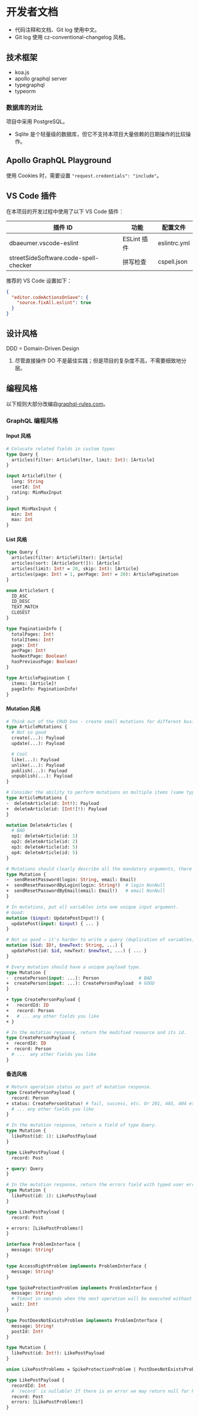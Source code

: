 # 开发者文档

- 代码注释和文档、Git log 使用中文。
- Git log 使用 cz-conventional-changelog 风格。

## 技术框架

- koa.js
- apollo graphql server
- typegraphql
- typeorm

### 数据库的对比

项目中采用 PostgreSQL。

- Sqlite 是个轻量级的数据库，但它不支持本项目大量依赖的日期操作的比较操作。

## Apollo GraphQL Playground

使用 Cookies 时，需要设置 `"request.credentials": "include"`。

## VS Code 插件

在本项目的开发过程中使用了以下 VS Code 插件：

| 插件 ID | 功能 | 配置文件 |
| --- | --- | --- |
| dbaeumer.vscode-eslint | ESLint 插件 | eslintrc.yml |
| streetSideSoftware.code-spell-checker | 拼写检查 | cspell.json |

推荐的 VS Code 设置如下：

``` json
{
  "editor.codeActionsOnSave": {
    "source.fixAll.eslint": true
  }
}
```

## 设计风格

DDD = Domain-Driven Design

1. 尽管直接操作 DO 不是最佳实践；但是项目的复杂度不高，不需要细致地分层。

## 编程风格

以下规则大部分改编自[graphql-rules.com](https://graphql-rules.com)。

### GraphQL 编程风格

#### Input 风格

``` graphql
# Colocate related fields in custom types
type Query {
  articles(filter: ArticleFilter, limit: Int): [Article]
}

input ArticleFilter {
  lang: String
  userId: Int
  rating: MinMaxInput
}

input MinMaxInput {
  min: Int
  max: Int
}
```

#### List 风格

``` graphql
type Query {
  articles(filter: ArticleFilter): [Article]
  articles(sort: [ArticleSort!]): [Article]
  articles(limit: Int! = 20, skip: Int): [Article]
  articles(page: Int! = 1, perPage: Int! = 20): ArticlePagination
}

enum ArticleSort {
  ID_ASC
  ID_DESC
  TEXT_MATCH
  CLOSEST
}

type PaginationInfo {
  totalPages: Int!
  totalItems: Int!
  page: Int!
  perPage: Int!
  hasNextPage: Boolean!
  hasPreviousPage: Boolean!
}

type ArticlePagination {
  items: [Article]!
  pageInfo: PaginationInfo!
}
```

#### Mutation 风格

``` graphql
# Think out of the CRUD box - create small mutations for different business operations against the resources.
type ArticleMutations {
  # Not so good
  create(...): Payload
  update(...): Payload

  # Cool
  like(...): Payload
  unlike(...): Payload
  publish(...): Payload
  unpublish(...): Payload
}

# Consider the ability to perform mutations on multiple items (same type batch changes).
type ArticleMutations {
-  deleteArticle(id: Int!): Payload
+  deleteArticle(id: [Int!]!): Payload
}

mutation DeleteArticles {
  # BAD
  op1: deleteArticle(id: 1)
  op2: deleteArticle(id: 2)
  op3: deleteArticle(id: 5)
  op4: deleteArticle(id: 5)
}

# Mutations should clearly describe all the mandatory arguments, there should be no options either-either.
type Mutation {
-  sendResetPassword(login: String, email: Email)
+  sendResetPasswordByLogin(login: String!)  # login NonNull
+  sendResetPasswordByEmail(email: Email!)   # email NonNull
}

# In mutations, put all variables into one unique input argument.
# Good:
mutation ($input: UpdatePostInput!) {
  updatePost(input: $input) { ... }
}

# Not so good – it's harder to write a query (duplication of variables)
mutation ($id: ID!, $newText: String, ...) {
  updatePost(id: $id, newText: $newText, ...) { ... }
}

# Every mutation should have a unique payload type.
type Mutation {
-  createPerson(input: ...): Person               # BAD
+  createPerson(input: ...): CreatePersonPayload  # GOOD
}

+ type CreatePersonPayload {
+   recordId: ID
+   record: Person
+   # ... any other fields you like
+ }

# In the mutation response, return the modified resource and its id.
type CreatePersonPayload {
+  recordId: ID
+  record: Person
  # ...  any other fields you like
}
```

#### 备选风格

``` graphql
# Return operation status as part of mutation response.
type CreatePersonPayload {
  record: Person
+ status: CreatePersonStatus! # fail, success, etc. Or 201, 403, 404 etc.
  # ... any other fields you like
}

# In the mutation response, return a field of type Query.
type Mutation {
  likePost(id: 1): LikePostPayload
}

type LikePostPayload {
  record: Post

+ query: Query
}

# In the mutation response, return the errors field with typed user errors.
type Mutation {
  likePost(id: 1): LikePostPayload
}

type LikePostPayload {
  record: Post

+ errors: [LikePostProblems!]
}

interface ProblemInterface {
  message: String!
}

type AccessRightProblem implements ProblemInterface {
  message: String!
}

type SpikeProtectionProblem implements ProblemInterface {
  message: String!
  # Timout in seconds when the next operation will be executed without errors
  wait: Int!
}

type PostDoesNotExistsProblem implements ProblemInterface {
  message: String!
  postId: Int!
}

type Mutation {
  likePost(id: Int!): LikePostPayload
}

union LikePostProblems = SpikeProtectionProblem | PostDoesNotExistsProblem;

type LikePostPayload {
  recordId: Int
  # `record` is nullable! If there is an error we may return null for Post
  record: Post
  errors: [LikePostProblems!]
}
```
